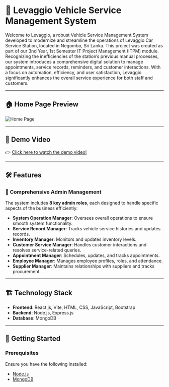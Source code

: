 # 🚗 **Levaggio Vehicle Service Management System**

Welcome to Levaggio, a robust Vehicle Service Management System developed to modernize and streamline the operations of Levaggio Car Service Station, located in Negombo, Sri Lanka. This project was created as part of our 3nd Year, 1st Semester IT Project Management (ITPM) module. Recognizing the inefficiencies of the station’s previous manual processes, our system introduces a comprehensive digital solution to manage appointments, service records, reminders, and customer interactions. With a focus on automation, efficiency, and user satisfaction, Levaggio significantly enhances the overall service experience for both staff and customers.

---

## 🏠 **Home Page Preview**
![Home Page](client/src/SystemOperationManagement/assets/mainhomepage.png)

---

## 🎥 **Demo Video**  
👉 [Click here to watch the demo video!](https://mysliit-my.sharepoint.com/:v:/g/personal/it22546784_my_sliit_lk/EaxrE-AIrpxGt_Fc9_DVKL4B7fPXp-_x5OQvVjzV3OLfLw?e=JhE5o9&nav=eyJyZWZlcnJhbEluZm8iOnsicmVmZXJyYWxBcHAiOiJTdHJlYW1XZWJBcHAiLCJyZWZlcnJhbFZpZXciOiJTaGFyZURpYWxvZy1MaW5rIiwicmVmZXJyYWxBcHBQbGF0Zm9ybSI6IldlYiIsInJlZmVycmFsTW9kZSI6InZpZXcifX0%3D)  

---

## 🛠️ **Features**

### 🚀 **Comprehensive Admin Management**  
The system includes **8 key admin roles**, each designed to handle specific aspects of the business efficiently:  
- **System Operation Manager**: Oversees overall operations to ensure smooth system functionality.  
- **Service Record Manager**: Tracks vehicle service histories and updates records.  
- **Inventory Manager**: Monitors and updates inventory levels.  
- **Customer Service Manager**: Handles customer interactions and resolves service-related queries.  
- **Appointment Manager**: Schedules, updates, and tracks appointments.  
- **Employee Manager**: Manages employee profiles, roles, and attendance.  
- **Supplier Manager**: Maintains relationships with suppliers and tracks procurement.  

---

## 🏗️ **Technology Stack**
- **Frontend**: React.js, Vite, HTML, CSS, JavaScript, Bootstrap  
- **Backend**: Node.js, Express.js  
- **Database**: MongoDB  

---

## 🚀 **Getting Started**

### Prerequisites  
Ensure you have the following installed:  
- [Node.js](https://nodejs.org/)  
- [MongoDB](https://www.mongodb.com/)  


